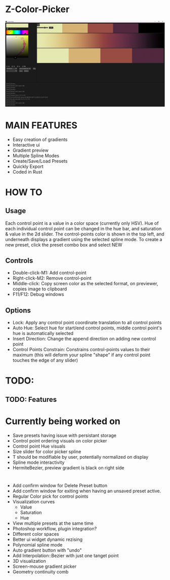 # Z-Color-Picker

![alt text](img/new_egui_tiles.png)

# MAIN FEATURES

- Easy creation of gradients
- Interactive ui
- Gradient preview
- Multiple Spline Modes
- Create/Save/Load Presets
- Quickly Export
- Coded in Rust

# HOW TO

## Usage

Each control point is a value in a color space (currently only HSV).
Hue of each individual control point can be changed in the hue bar, and saturation & value in the 2d slider.
The control-points color is shown in the top left, and underneath displays a gradient using the selected spline mode.
To create a new preset, click the preset combo box and select NEW

## Controls

- Double-click-M1: Add control-point
- Right-click-M2: Remove control-point
- Middle-click: Copy screen color as the selected format, on previewer, copies image to clipboard
- F11/F12: Debug windows

## Options

- Lock: Apply any control point coordinate translation to all control points
- Auto Hue: Select hue for start/end control points, middle control point's hue is automatically selected
- Insert Direction: Change the append direction on adding new control point
- Control Points Constrain: Constrains control-points values to their maximum (this will deform your spline "shape" if any control point touches the edge of any slider)

# TODO:

## TODO: Features

# Currently being worked on
- Save presets having issue with persistant storage
- Control point ordering visuals on color picker
- Control point Hue visuals
- Size slider for color picker spline
- T should be modifiable by user, potentially normalized on display
- Spline mode interactivity
- HermiteBezier, preview gradient is black on right side

#

- Add confirm window for Delete Preset button
- Add confirm window for exiting when having an unsaved preset active.
- Regular Color pick for control points
- Visualization curves
  - Value
  - Saturation
  - Hue
- View multiple presets at the same time
- Photoshop workflow, plugin integration?
- Different color spaces
- Better ui widget dynamic rezising
- Polynomial spline mode
- Auto gradient button with "undo"
- Add Interpolation::Bezier with just one tanget point
- 3D visualization
- Screen-mouse gradient picker
- Geometry continuity comb
